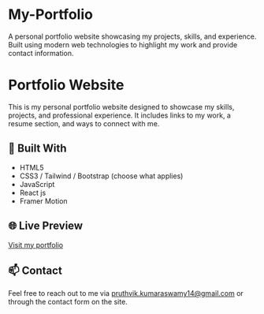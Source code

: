 # My-Portfolio
A personal portfolio website showcasing my projects, skills, and experience. Built using modern web technologies to highlight my work and provide contact information.


# Portfolio Website

This is my personal portfolio website designed to showcase my skills, projects, and professional experience. It includes links to my work, a resume section, and ways to connect with me.

## 🚀 Built With
- HTML5
- CSS3 / Tailwind / Bootstrap (choose what applies)
- JavaScript
- React js
- Framer Motion
  

## 🌐 Live Preview
[Visit my portfolio](https://yourwebsite.com)

## 📫 Contact
Feel free to reach out to me via [pruthvik.kumaraswamy14@gmail.com](mailto:pruthvik.kumaraswamy14@gmail.com) or through the contact form on the site.
